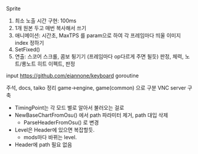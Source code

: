 Sprite
1. 최소 노출 시간 구현: 100ms
2. 1개 원본 두고 매번 복사해서 쓰기
3. 애니메이션: 시간초, MaxTPS 를 param으로 하여 각 프레임마다 띄울 이미지 index 정하기 
4. SetFixed()
5. 연출: 스코어 스크롤, 콤보 튕기기 (프레임마다 op다르게 주면 될듯)
판정, 체력, 노트/롱노트 히트 이펙트, 판정

input 
https://github.com/eiannone/keyboard
goroutine

주석, docs, taiko 정리
game->engine, game(common) 으로 구분
VNC server 구축

* TimingPoint는 각 모드 별로 알아서 불러오는 걸로
* NewBaseChartFromOsu() 에서 path 파라미터 제거, path 대입 삭제
    - ParseHeaderFromOsu() 로 변경
* Level은 Header에 있으면 복잡할듯. 
    - mods마다 바뀌는 level.
* Header에 path 필요 없음